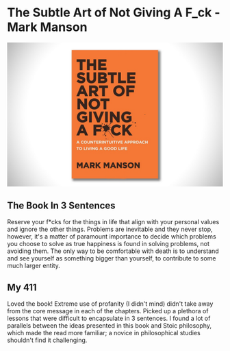 # The Subtle Art of Not Giving A F_ck -Mark Manson

![SubtleArt](Images/TheSubtleArt.jpeg)

## The Book In 3 Sentences
Reserve your f*cks for the things in life that align with your personal values and ignore the other things. Problems are inevitable and they never stop, however, it's a matter of paramount importance to decide which problems you choose to solve as true happiness is found in solving problems, not avoiding them. The only way to be comfortable with death is to understand and see yourself as something bigger than yourself, to contribute to some much larger entity.

## My 411
Loved the book! Extreme use of profanity (I didn't mind) didn't take away from the core message in each of the chapters. Picked up a plethora of lessons that were difficult to encapsulate in 3 sentences. I found a lot of parallels between the ideas presented in this book and Stoic philosophy, which made the read more familiar; a novice in  philosophical studies shouldn't find it challenging.